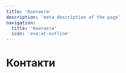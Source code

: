 ```yaml
---
title: 'Контакти'
description: 'meta description of the page'
navigation:
  title: 'Контакти'
  icon: 'eva:at-outline'
---
```


# Контакти